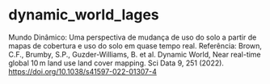 # dynamic_world_lages
Mundo Dinâmico: Uma perspectiva de mudança de uso do solo a partir de mapas de cobertura e uso do solo em quase tempo real. Referência: Brown, C.F., Brumby, S.P., Guzder-Williams, B. et al. Dynamic World, Near real-time global 10 m land use land cover mapping. Sci Data 9, 251 (2022). https://doi.org/10.1038/s41597-022-01307-4
